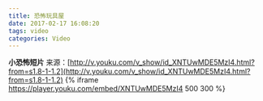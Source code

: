 ```yaml
---
title: 恐怖玩具屋
date: 2017-02-17 16:08:20
tags: video
categories: Video
---
```

**小恐怖短片**
来源：[http://v.youku.com/v_show/id_XNTUwMDE5MzI4.html?from=s1.8-1-1.2](http://v.youku.com/v_show/id_XNTUwMDE5MzI4.html?from=s1.8-1-1.2)
{% iframe https://player.youku.com/embed/XNTUwMDE5MzI4 500 300 %}
